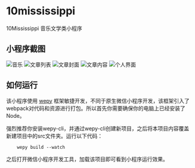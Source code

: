 # 10mississippi
10Mississippi 音乐文学类小程序

## 小程序截图

![音乐](https://raw.githubusercontent.com/wiki/getatny/10mississippi/1.png)
![文章列表](https://raw.githubusercontent.com/wiki/getatny/10mississippi/2.png)
![文章封面](https://raw.githubusercontent.com/wiki/getatny/10mississippi/3.png)
![文章内容](https://raw.githubusercontent.com/wiki/getatny/10mississippi/4.png)
![个人界面](https://raw.githubusercontent.com/wiki/getatny/10mississippi/5.png)

## 如何运行
该小程序使用 [wepy](https://tencent.github.io/wepy/) 框架敏捷开发，不同于原生微信小程序开发，该框架引入了webpack对代码和资源进行打包。所以首先你需要确保你的电脑上已经安装了Node。

强烈推荐你安装wepy-cli，并通过wepy-cli创建新项目，之后将本项目内容覆盖新建项目中的src文件夹。运行以下代码：

```
    wepy build --watch
```

之后打开微信小程序开发工具，加载该项目即可看到小程序运行效果。


